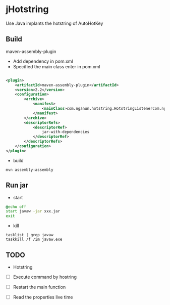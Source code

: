 # jHotstring
Use Java implants the hotstring of AutoHotKey

## Build

maven-assembly-plugin

- Add dependency in pom.xml
- Specified the main class enter in pom.xml

```xml

<plugin>
    <artifactId>maven-assembly-plugin</artifactId>
    <version>2.2</version>
    <configuration>
        <archive>
            <manifest>
                <mainClass>com.nganun.hotstring.HotstringListenercom.nganun.hotstring.HotstringListener</mainClass>
            </manifest>
        </archive>
        <descriptorRefs>
            <descriptorRef>
                jar-with-dependencies
            </descriptorRef>
        </descriptorRefs>
    </configuration>
</plugin>
```

- build

```shell
mvn assembly:assembly
```

## Run jar

- start

```cmd
@echo off
start javaw -jar xxx.jar
exit
```

- kill

```shell
tasklist | grep javaw
taskkill /f /im javaw.exe
```

## TODO

- Hotstring

- [ ] Execute command by hostring
- [ ] Restart the main function
- [ ] Read the properties live time




